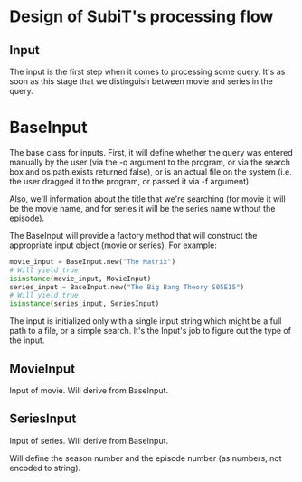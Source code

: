 # Design of SubiT's processing flow


## Input
The input is the first step when it comes to processing some query. It's as soon as this stage that we distinguish between movie and series in the query.

# BaseInput
The base class for inputs. First, it will define whether the query was entered manually by the user (via the -q argument to the program, or via the search box and os.path.exists returned false), or is an actual file on the system (i.e. the user dragged it to the program, or passed it via -f argument).

Also, we'll information about the title that we're searching (for movie it will be the movie name, and for series it will be the series name without the episode). 

The BaseInput will provide a factory method that will construct the appropriate input object (movie or series). For example:
```python
movie_input = BaseInput.new("The Matrix")
# Will yield true
isinstance(movie_input, MovieInput)
series_input = BaseInput.new("The Big Bang Theory S05E15")
# Will yield true
isinstance(series_input, SeriesInput)
```

The input is initialized only with a single input string which might be a full path to a file, or a simple search. It's the Input's job to figure out the type of the input.

## MovieInput
Input of movie. Will derive from BaseInput.

## SeriesInput
Input of series. Will derive from BaseInput.

Will define the season number and the episode number (as numbers, not encoded to string). 